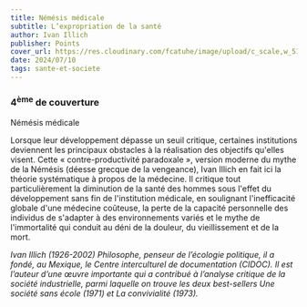 ```yaml
---
title: Némésis médicale
subtitle: L’expropriation de la santé
author: Ivan Illich
publisher: Points
cover_url: https://res.cloudinary.com/fcatuhe/image/upload/c_scale,w_512/v1711899163/raphaele-rodellar.fr/bibliotheque/9782757890608.jpg
date: 2024/07/10
tags: sante-et-societe
---
```


### 4<sup>ème</sup> de couverture

Némésis médicale

Lorsque leur développement dépasse un seuil critique, certaines institutions deviennent les principaux obstacles à la réalisation des objectifs qu'elles visent. Cette « contre-productivité paradoxale », version moderne du mythe de la Némésis (déesse grecque de la vengeance), Ivan Illich en fait ici la théorie systématique à propos de la médecine. Il critique tout particulièrement la diminution de la santé des hommes sous l'effet du développement sans fin de l'institution médicale, en soulignant l'inefficacité globale d'une médecine coûteuse, la perte de la capacité personnelle des individus de s'adapter à des environnements variés et le mythe de l'immortalité qui conduit au déni de la douleur, du vieillissement et de la mort.

_Ivan Illich (1926-2002)
Philosophe, penseur de l’écologie politique, il a fondé, au Mexique, le Centre interculturel de documentation (CIDOC). Il est l’auteur d’une œuvre importante qui a contribué à l’analyse critique de la société industrielle, parmi laquelle on trouve les deux best-sellers Une société sans école (1971) et La convivialité (1973)._
